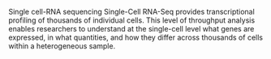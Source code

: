 Single cell-RNA sequencing
Single-Cell RNA-Seq provides transcriptional profiling of thousands of individual cells. 
This level of throughput analysis enables researchers to understand at the single-cell level what genes are expressed, 
in what quantities, and how they differ across thousands of cells within a heterogeneous sample.
